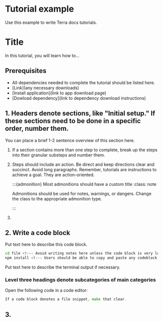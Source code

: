 
# Tutorial example

Use this example to write Terra docs tutorials. 

# Title <!--- All headings use sentence-style capitalization -->

<!--- provide a 2-4 sentence overview of the tutorial here. -->
In this tutorial, you will learn how to...

## Prerequisites

<!--- leave a blank line between all headings, blocks, and new paragraphs or lines. -->

- All dependencies needed to complete the tutorial should be listed here. 
- [Link](any necessary downloads)
- [Install application](link to app download page)
- [Dowload dependency](link to dependency download instructions)

## 1. Headers denote sections, like "Initial setup." If these sections need to be done in a specific order, number them. 

You can place a brief 1-2 sentence overview of this section here.

1. If a section contains more than one step to complete, break up the steps into their granular substeps and number them.  

<!--- leave a blank line between numbered list items. -->

2. Steps should include an action. Be direct and keep directions clear and succinct. Avoid long paragraphs. Remember, tutorials are instructions to achieve a goal. They are action-oriented. 

   :::{admonition} Most admonitions should have a custom title
   :class: note

   Admonitions should be used for notes, warnings, or dangers. Change the class to the appropriate admonition type. 
   <!--- Code blocks or admonitions between numbered steps need to be indented using 3 spaces. Do not use tab. Otherwise, the numbers will start over after the code block.  -->

   :::

3. 

## 2. Write a code block <!--- Keep heading steps action-oriented if numbered, and avoid "-ing" endings.  -->

Put text here to describe this code block. 

<!--- This step has no sub-steps, so the code block is not indented with 3 spaces, and there is no numbered list.  -->

``` sh <!--- Always label language. -->
cd file <!--- Avoid writing notes here unless the code block is very long. Include all necessary info above the code. -->
npm install <!--- Users should be able to copy and paste any codeblock directly into their terminal as-is. -->

```

<!--- don't start code blocks with $. -->

Put text here to describe the terminal output if necessary. 

### Level three headings denote subcategories of main categories

<!--- Try not to use more than 3 levels of headings. -->

Open the following code in a code editor:

``` go 
If a code block denotes a file snippet, make that clear.
```

## 3. 
